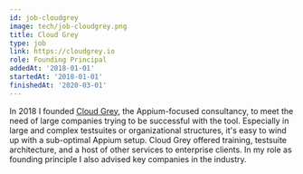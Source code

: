 ```yaml
---
id: job-cloudgrey
image: tech/job-cloudgrey.png
title: Cloud Grey
type: job
link: https://cloudgrey.io
role: Founding Principal
addedAt: '2018-01-01'
startedAt: '2018-01-01'
finishedAt: '2020-03-01'
---
```


In 2018 I founded [Cloud Grey](https://cloudgrey.io), the Appium-focused consultancy, to meet the
need of large companies trying to be successful with the tool. Especially in large and complex
testsuites or organizational structures, it's easy to wind up with a sub-optimal Appium setup.
Cloud Grey offered training, testsuite architecture, and a host of other services to enterprise
clients. In my role as founding principle I also advised key companies in the industry.
